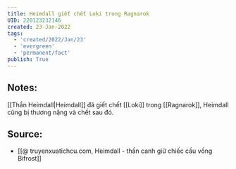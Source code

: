```yaml
---
title: Heimdall giết chết Loki trong Ragnarok
UID: 220123232146
created: 23-Jan-2022
tags:
  - 'created/2022/Jan/23'
  - 'evergreen'
  - 'permanent/fact'
publish: True
---
```

## Notes:
[[Thần Heimdall|Heimdall]] đã giết chết [[Loki]] trong [[Ragnarok]], Heimdall cũng bị thương nặng và chết sau đó.

## Source:
- [[@ truyenxuatichcu.com, Heimdall - thần canh giữ chiếc cầu vồng Bifrost]]


